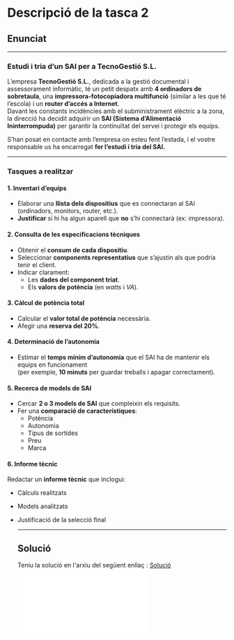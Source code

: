 # Descripció de la tasca 2
## Enunciat

---

### Estudi i tria d’un SAI per a TecnoGestió S.L.

L’empresa **TecnoGestió S.L.**, dedicada a la gestió documental i assessorament informàtic, té un petit despatx amb **4 ordinadors de sobretaula**, una **impressora-fotocopiadora multifunció** (similar a les que té l’escola) i un **router d’accés a Internet**.  
Davant les constants incidències amb el subministrament elèctric a la zona, la direcció ha decidit adquirir un **SAI (Sistema d’Alimentació Ininterrompuda)** per garantir la continuïtat del servei i protegir els equips.

S’han posat en contacte amb l’empresa on esteu fent l’estada, i el vostre responsable us ha encarregat **fer l’estudi i tria del SAI.**

---

### Tasques a realitzar

#### 1. Inventari d’equips
- Elaborar una **llista dels dispositius** que es connectaran al SAI (ordinadors, monitors, router, etc.).
- **Justificar** si hi ha algun aparell que **no** s’hi connectarà (ex: impressora).

#### 2. Consulta de les especificacions tècniques
- Obtenir el **consum de cada dispositiu**.
- Seleccionar **components representatius** que s’ajustin als que podria tenir el client.
- Indicar clarament:
  - Les **dades del component triat**.
  - Els **valors de potència** (en *watts* i *VA*).

#### 3. Càlcul de potència total
- Calcular el **valor total de potència** necessària.
- Afegir una **reserva del 20%**.

#### 4. Determinació de l’autonomia
- Estimar el **temps mínim d’autonomia** que el SAI ha de mantenir els equips en funcionament  
  (per exemple, **10 minuts** per guardar treballs i apagar correctament).

#### 5. Recerca de models de SAI
- Cercar **2 o 3 models de SAI** que compleixin els requisits.
- Fer una **comparació de característiques**:
  - Potència  
  - Autonomia  
  - Tipus de sortides  
  - Preu  
  - Marca

#### 6. Informe tècnic
Redactar un **informe tècnic** que inclogui:
- Càlculs realitzats  
- Models analitzats  
- Justificació de la selecció final

  ---

  ## Solució

  Teniu la solució en l'arxiu del següent enllaç : [Solució](solucio.md)
  ![Tornar pàgina projecte](README.md)
